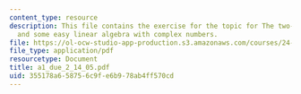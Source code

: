 ```yaml
---
content_type: resource
description: This file contains the exercise for the topic for The two-path experiment,
  and some easy linear algebra with complex numbers.
file: https://ol-ocw-studio-app-production.s3.amazonaws.com/courses/24-111-philosophy-of-quantum-mechanics-spring-2005/355178a658756c9fe6b978ab4ff570cd_a1_due_2_14_05.pdf
file_type: application/pdf
resourcetype: Document
title: a1_due_2_14_05.pdf
uid: 355178a6-5875-6c9f-e6b9-78ab4ff570cd
---
```

